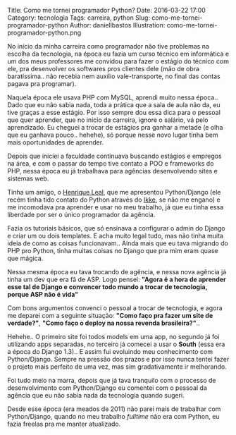 Title: Como me tornei programador Python?
Date: 2016-03-22 17:00
Category: tecnologia
Tags: carreira, python
Slug: como-me-tornei-programador-python
Author: daniellbastos
Illustration: como-me-tornei-programador-python.png


No início da minha carreira como programador não tive problemas na escolha
da tecnologia, na época eu fazia um curso técnico em informática
e um dos meus professores me convidou para fazer o estágio do técnico com ele,
pra desenvolver os softwares pros clientes dele (mão de obra baratíssima.. não
recebia nem auxílio vale-transporte, no final das contas pagava pra programar).

Naquela época ele usava PHP com MySQL, aprendi muito nessa época.. Dado que eu
não sabia nada, toda a prática que a sala de aula não da, eu tive graças a esse
estágio. Por isso sempre dou essa dica para o pessoal que quer aprender, que no
início da carreira, ignore o salário, vá pelo aprendizado.
Eu cheguei a trocar de estágios pra ganhar a metade (e olha que eu ganhava
pouco.. hehehe), só porque nesse novo lugar tinha bem mais oportunidades de
aprender.

Depois que iniciei a faculdade continuava buscando estágios e empregos na área,
e com o passar do tempo tive contato a POO e frameworks do PHP, nessa época eu
já trabalhava para agências desenvolvendo sites e sistemas web.

Tinha um amigo, o [Henrique Leal][0], que me apresentou Python/Django (ele recém
tinha tido contato do Python através do [Ikke][1], se não me engano) e me
incomodava pra aprender e usar no meu trabalho, já que eu tinha essa liberdade
por ser o único programador da agência.

Fazia os tutoriais básicos, que só ensinava a configurar o admin do Django e
criar um ou dois templates. E acha muito legal tudo, mas não tinha muita ideia
de como as coisas funcionavam.. Ainda mais que eu tava migrando do PHP pro Python,
tinha muitas coisas no Django que pra mim eram quase que mágica.

Nessa mesma época eu tava trocando de agência, e nessa nova agência já tinha um
dev que era fã de ASP. Logo pensei: **"Agora é a hora de aprender esse tal de
Django e convencer todo mundo a trocar de tecnologia, porque ASP não é vida"**

Com bons argumentos convenci o pessoal a trocar de tecnologia, e agora me deparei
com a seguinte situação: **"Como faço pra fazer um site de verdade?"**, **"Como
faço o deploy na nossa revenda brasileira?"**..

Hehehe.. O primeiro site foi todos models em uma app, no segundo já foi
utilizando apps separadas, no terceiro já comecei a usar o **South** (essa era
a época do Django 1.3).. E assim fui evoluindo meu conhecimento com Python/Django.
Sempre na pressão dos prazos e por isso nunca tentei fazer o projeto mais perfeito
de uma vez, mas sim gradativamente ir melhorando.

Foi tudo meio na marra, depois que já tava tranquilo com o processo de
desenvolvimento com Python/Django eu comentei com o pessoal da agência que eu
não sabia nada da tecnologia quando sugeri.

Desde esse época (era meados de 2011) não parei mais de trabalhar com Python/Django,
quando no meu trabalho *fulltime* não era com Python, eu fazia freelas pra me
manter atualizado.

[0]: https://github.com/hmleal/
[1]: https://github.com/ikkebr/
